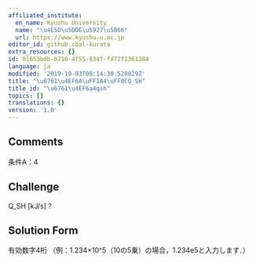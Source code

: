 ```yaml
---
affiliated_institute:
  en_name: Kyushu University
  name: "\u4E5D\u5DDE\u5927\u5B66"
  url: https://www.kyushu-u.ac.jp
editor_id: github.cbal-kurata
extra_resources: {}
id: 01653bdb-b716-4f55-834f-fd72f1361384
language: ja
modified: '2019-10-03T08:14:30.528029Z'
title: "\u6761\u4EF6A\uFF1A4\uFF0CQ_SH"
title_id: "\u6761\u4EF6a4qsh"
topics: []
translations: {}
version: '1.0'
---
```


## Comments
条件A：4

## Challenge
Q_SH [kJ/s] ?

## Solution Form
有効数字4桁
（例：1.234×10^5（10の5乗）の場合，1.234e5と入力します．）




